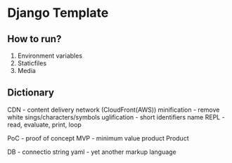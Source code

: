 # Django Template


## How to run?
1. Environment variables
2. Staticfiles
3. Media

## Dictionary
CDN - content delivery network (CloudFront(AWS))
minification - remove white sings/characters/symbols
uglification - short identifiers name
REPL - read, evaluate, print, loop

PoC - proof of concept
MVP - minimum value product
Product

DB - connectio string
yaml - yet another markup language

